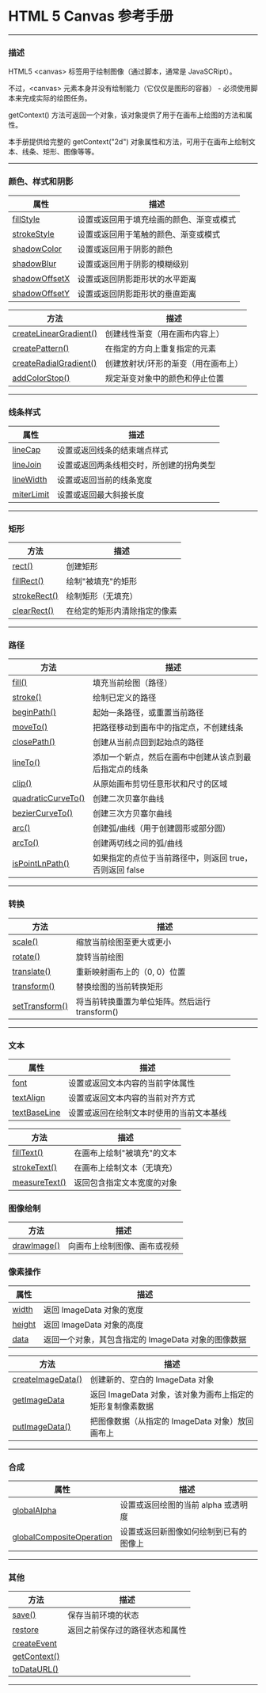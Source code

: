 # HTML 5 Canvas 参考手册

---

### 描述

HTML5 &lt;canvas&gt; 标签用于绘制图像（通过脚本，通常是 JavaSCRipt）。

不过，&lt;canvas&gt; 元素本身并没有绘制能力（它仅仅是图形的容器） - 必须使用脚本来完成实际的绘图任务。

getContext() 方法可返回一个对象，该对象提供了用于在画布上绘图的方法和属性。

本手册提供给完整的 getContext("2d") 对象属性和方法，可用于在画布上绘制文本、线条、矩形、图像等等。

---

### 颜色、样式和阴影

| 属性 | 描述
|------|-----
| [fillStyle]() | 设置或返回用于填充绘画的颜色、渐变或模式
| [strokeStyle]() | 设置或返回用于笔触的颜色、渐变或模式
| [shadowColor]() | 设置或返回用于阴影的颜色
| [shadowBlur]() | 设置或返回用于阴影的模糊级别
| [shadowOffsetX]() | 设置或返回阴影距形状的水平距离
| [shadowOffsetY]() | 设置或返回阴影距形状的垂直距离

| 方法 | 描述
|------|-----
| [createLinearGradient()]() | 创建线性渐变（用在画布内容上）
| [createPattern()]() | 在指定的方向上重复指定的元素
| [createRadialGradient()]() | 创建放射状/环形的渐变（用在画布上）
| [addColorStop()]() | 规定渐变对象中的颜色和停止位置

---

### 线条样式

| 属性 | 描述
|------|-----
| [lineCap]() |设置或返回线条的结束端点样式
| [lineJoin]() |设置或返回两条线相交时，所创建的拐角类型
| [lineWidth]() |设置或返回当前的线条宽度
| [miterLimit]() |设置或返回最大斜接长度

---

### 矩形

| 方法 | 描述
|------|-----
| [rect()]() |创建矩形
| [fillRect()]() |绘制"被填充"的矩形
| [strokeRect()]() |绘制矩形（无填充）
| [clearRect()]() |在给定的矩形内清除指定的像素

---

### 路径

| 方法 | 描述
|------|-----
| [fill()]() |填充当前绘图（路径）
| [stroke()]() |绘制已定义的路径
| [beginPath()]() |起始一条路径，或重置当前路径
| [moveTo()]() |把路径移动到画布中的指定点，不创建线条
| [closePath()]() |创建从当前点回到起始点的路径
| [lineTo()]() |添加一个新点，然后在画布中创建从该点到最后指定点的线条
| [clip()]() |从原始画布剪切任意形状和尺寸的区域
| [quadraticCurveTo()]() |创建二次贝塞尔曲线
| [bezierCurveTo()]() |创建三次方贝塞尔曲线
| [arc()]() |创建弧/曲线（用于创建圆形或部分圆）
| [arcTo()]() |创建两切线之间的弧/曲线
| [isPointLnPath()]() |如果指定的点位于当前路径中，则返回 true，否则返回 false

---

### 转换

| 方法 | 描述
|------|-----
| [scale()]() |缩放当前绘图至更大或更小
| [rotate()]() |旋转当前绘图
| [translate()]() |重新映射画布上的（0, 0）位置
| [transform()]() |替换绘图的当前转换矩形
| [setTransform()]() |将当前转换重置为单位矩阵。然后运行 transform()

---

### 文本

| 属性 | 描述
|------|-----
| [font]() |设置或返回文本内容的当前字体属性
| [textAlign]() |设置或返回文本内容的当前对齐方式
| [textBaseLine]() |设置或返回在绘制文本时使用的当前文本基线

| 方法 | 描述
|------|-----
| [fillText()]() |在画布上绘制"被填充"的文本
| [strokeText()]() |在画布上绘制文本（无填充）
| [measureText()]() |返回包含指定文本宽度的对象

### 图像绘制

| 方法 | 描述
|------|-----
| [drawImage()]() |向画布上绘制图像、画布或视频

### 像素操作

| 属性 | 描述
|------|-----
| [width]() |返回 ImageData 对象的宽度
| [height]() |返回 ImageData 对象的高度
| [data]() | 返回一个对象，其包含指定的 ImageData 对象的图像数据

| 方法 | 描述
|------|-----
| [createImageData()]() |创建新的、空白的 ImageData 对象
| [getImageData]() |返回 ImageData 对象，该对象为画布上指定的矩形复制像素数据
| [putImageData()]() |把图像数据（从指定的 ImageData 对象）放回画布上

---

### 合成

| 属性 | 描述
|------|-----
| [globalAlpha]() |设置或返回绘图的当前 alpha 或透明度
| [globalCompositeOperation]() |设置或返回新图像如何绘制到已有的图像上

---

### 其他

| 方法 | 描述
|------|-----
| [save()]() |保存当前环境的状态
| [restore]() |返回之前保存过的路径状态和属性
| [createEvent]() |
| [getContext()]() |
| [toDataURL()]() |

---
